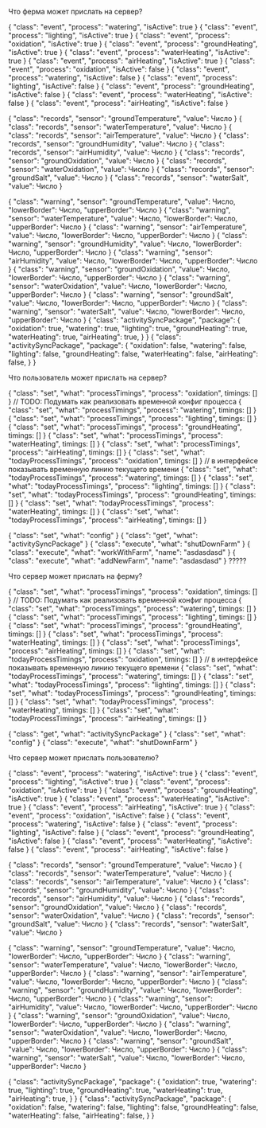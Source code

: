 Что ферма может прислать на сервер?

{ "class": "event", "process": "watering",      "isActive": true  }
{ "class": "event", "process": "lighting",      "isActive": true  }
{ "class": "event", "process": "oxidation",     "isActive": true  }
{ "class": "event", "process": "groundHeating", "isActive": true  }
{ "class": "event", "process": "waterHeating",  "isActive": true  }
{ "class": "event", "process": "airHeating",    "isActive": true  }
{ "class": "event", "process": "oxidation",     "isActive": false }
{ "class": "event", "process": "watering",      "isActive": false }
{ "class": "event", "process": "lighting",      "isActive": false }
{ "class": "event", "process": "groundHeating", "isActive": false }
{ "class": "event", "process": "waterHeating",  "isActive": false }
{ "class": "event", "process": "airHeating",    "isActive": false }

{ "class": "records", "sensor": "groundTemperature", "value": Число }
{ "class": "records", "sensor": "waterTemperature",  "value": Число }
{ "class": "records", "sensor": "airTemperature",    "value": Число }
{ "class": "records", "sensor": "groundHumidity",    "value": Число }
{ "class": "records", "sensor": "airHumidity",       "value": Число }
{ "class": "records", "sensor": "groundOxidation",   "value": Число }
{ "class": "records", "sensor": "waterOxidation",    "value": Число }
{ "class": "records", "sensor": "groundSalt",        "value": Число }
{ "class": "records", "sensor": "waterSalt",         "value": Число }

{ "class": "warning", "sensor": "groundTemperature", "value": Число, "lowerBorder": Число, "upperBorder": Число }
{ "class": "warning", "sensor": "waterTemperature",  "value": Число, "lowerBorder": Число, "upperBorder": Число }
{ "class": "warning", "sensor": "airTemperature",    "value": Число, "lowerBorder": Число, "upperBorder": Число }
{ "class": "warning", "sensor": "groundHumidity",    "value": Число, "lowerBorder": Число, "upperBorder": Число }
{ "class": "warning", "sensor": "airHumidity",       "value": Число, "lowerBorder": Число, "upperBorder": Число }
{ "class": "warning", "sensor": "groundOxidation",   "value": Число, "lowerBorder": Число, "upperBorder": Число }
{ "class": "warning", "sensor": "waterOxidation",    "value": Число, "lowerBorder": Число, "upperBorder": Число }
{ "class": "warning", "sensor": "groundSalt",        "value": Число, "lowerBorder": Число, "upperBorder": Число }
{ "class": "warning", "sensor": "waterSalt",         "value": Число, "lowerBorder": Число, "upperBorder": Число }
{ "class": "activitySyncPackage", "package": {
    "oxidation":     true,
    "watering":      true,
    "lighting":      true,
    "groundHeating": true,
    "waterHeating":  true,
    "airHeating":    true,
} }
{ "class": "activitySyncPackage", "package": {
    "oxidation":     false,
    "watering":      false,
    "lighting":      false,
    "groundHeating": false,
    "waterHeating":  false,
    "airHeating":    false,
} }

Что пользователь может прислать на сервер?

{ "class": "set", "what": "processTimings",      "process": "oxidation",     timings: [] } // TODO: Подумать как реализовать временной конфиг процесса
{ "class": "set", "what": "processTimings",      "process": "watering",      timings: [] }
{ "class": "set", "what": "processTimings",      "process": "lighting",      timings: [] }
{ "class": "set", "what": "processTimings",      "process": "groundHeating", timings: [] }
{ "class": "set", "what": "processTimings",      "process": "waterHeating",  timings: [] }
{ "class": "set", "what": "processTimings",      "process": "airHeating",    timings: [] }
{ "class": "set", "what": "todayProcessTimings", "process": "oxidation",     timings: [] } // в интерфейсе показывать временную линию текущего времени
{ "class": "set", "what": "todayProcessTimings", "process": "watering",      timings: [] }
{ "class": "set", "what": "todayProcessTimings", "process": "lighting",      timings: [] }
{ "class": "set", "what": "todayProcessTimings", "process": "groundHeating", timings: [] }
{ "class": "set", "what": "todayProcessTimings", "process": "waterHeating",  timings: [] }
{ "class": "set", "what": "todayProcessTimings", "process": "airHeating",    timings: [] }

{ "class": "set", "what": "config" }
{ "class": "get", "what": "activitySyncPackage" }
{ "class": "execute", "what": "shutDownFarm" }
{ "class": "execute", "what": "workWithFarm", "name": "asdasdasd"  }
{ "class": "execute", "what": "addNewFarm", "name": "asdasdasd"  } ?????

Что сервер может прислать на ферму?

{ "class": "set", "what": "processTimings",      "process": "oxidation",     timings: [] } // TODO: Подумать как реализовать временной конфиг процесса
{ "class": "set", "what": "processTimings",      "process": "watering",      timings: [] }
{ "class": "set", "what": "processTimings",      "process": "lighting",      timings: [] }
{ "class": "set", "what": "processTimings",      "process": "groundHeating", timings: [] }
{ "class": "set", "what": "processTimings",      "process": "waterHeating",  timings: [] }
{ "class": "set", "what": "processTimings",      "process": "airHeating",    timings: [] }
{ "class": "set", "what": "todayProcessTimings", "process": "oxidation",     timings: [] } // в интерфейсе показывать временную линию текущего времени
{ "class": "set", "what": "todayProcessTimings", "process": "watering",      timings: [] }
{ "class": "set", "what": "todayProcessTimings", "process": "lighting",      timings: [] }
{ "class": "set", "what": "todayProcessTimings", "process": "groundHeating", timings: [] }
{ "class": "set", "what": "todayProcessTimings", "process": "waterHeating",  timings: [] }
{ "class": "set", "what": "todayProcessTimings", "process": "airHeating",    timings: [] }

{ "class": "get", "what": "activitySyncPackage" }
{ "class": "set", "what": "config" }
{ "class": "execute", "what": "shutDownFarm" }


Что сервер может прислать пользователю?

{ "class": "event", "process": "watering",      "isActive": true  }
{ "class": "event", "process": "lighting",      "isActive": true  }
{ "class": "event", "process": "oxidation",     "isActive": true  }
{ "class": "event", "process": "groundHeating", "isActive": true  }
{ "class": "event", "process": "waterHeating",  "isActive": true  }
{ "class": "event", "process": "airHeating",    "isActive": true  }
{ "class": "event", "process": "oxidation",     "isActive": false }
{ "class": "event", "process": "watering",      "isActive": false }
{ "class": "event", "process": "lighting",      "isActive": false }
{ "class": "event", "process": "groundHeating", "isActive": false }
{ "class": "event", "process": "waterHeating",  "isActive": false }
{ "class": "event", "process": "airHeating",    "isActive": false }

{ "class": "records", "sensor": "groundTemperature", "value": Число }
{ "class": "records", "sensor": "waterTemperature",  "value": Число }
{ "class": "records", "sensor": "airTemperature",    "value": Число }
{ "class": "records", "sensor": "groundHumidity",    "value": Число }
{ "class": "records", "sensor": "airHumidity",       "value": Число }
{ "class": "records", "sensor": "groundOxidation",   "value": Число }
{ "class": "records", "sensor": "waterOxidation",    "value": Число }
{ "class": "records", "sensor": "groundSalt",        "value": Число }
{ "class": "records", "sensor": "waterSalt",         "value": Число }

{ "class": "warning", "sensor": "groundTemperature", "value": Число, "lowerBorder": Число, "upperBorder": Число }
{ "class": "warning", "sensor": "waterTemperature",  "value": Число, "lowerBorder": Число, "upperBorder": Число }
{ "class": "warning", "sensor": "airTemperature",    "value": Число, "lowerBorder": Число, "upperBorder": Число }
{ "class": "warning", "sensor": "groundHumidity",    "value": Число, "lowerBorder": Число, "upperBorder": Число }
{ "class": "warning", "sensor": "airHumidity",       "value": Число, "lowerBorder": Число, "upperBorder": Число }
{ "class": "warning", "sensor": "groundOxidation",   "value": Число, "lowerBorder": Число, "upperBorder": Число }
{ "class": "warning", "sensor": "waterOxidation",    "value": Число, "lowerBorder": Число, "upperBorder": Число }
{ "class": "warning", "sensor": "groundSalt",        "value": Число, "lowerBorder": Число, "upperBorder": Число }
{ "class": "warning", "sensor": "waterSalt",         "value": Число, "lowerBorder": Число, "upperBorder": Число }

{ "class": "activitySyncPackage", "package": {
    "oxidation":     true,
    "watering":      true,
    "lighting":      true,
    "groundHeating": true,
    "waterHeating":  true,
    "airHeating":    true,
} }
{ "class": "activitySyncPackage", "package": {
    "oxidation":     false,
    "watering":      false,
    "lighting":      false,
    "groundHeating": false,
    "waterHeating":  false,
    "airHeating":    false,
} }
